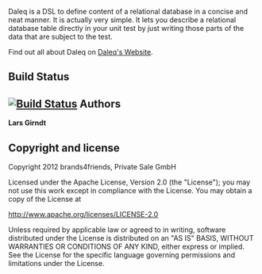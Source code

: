 Daleq is a DSL to define content of a relational database in a concise and neat manner. It is actually very simple.
It lets you describe a relational database table directly in your unit test by just writing those parts of the data
that are subject to the test.

Find out all about Daleq on [Daleq's Website](http://brands4friends.github.com/daleq-site/).

Build Status
-----------

[![Build Status](https://secure.travis-ci.org/brands4friends/daleq.png?branch=master)](http://travis-ci.org/brands4friends/daleq)
Authors
-------

**Lars Girndt**

Copyright and license
---------------------

Copyright 2012 brands4friends, Private Sale GmbH

Licensed under the Apache License, Version 2.0 (the "License");
you may not use this work except in compliance with the License.
You may obtain a copy of the License at

   http://www.apache.org/licenses/LICENSE-2.0

Unless required by applicable law or agreed to in writing, software
distributed under the License is distributed on an "AS IS" BASIS,
WITHOUT WARRANTIES OR CONDITIONS OF ANY KIND, either express or implied.
See the License for the specific language governing permissions and
limitations under the License.
